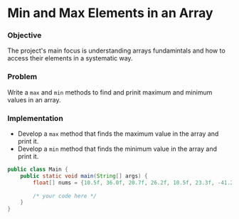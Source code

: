 # Min and Max Elements in an Array

### Objective
The project's main focus is understanding arrays fundamintals and how to access their elements in a systematic way.

### Problem
Write a `max` and `min` methods to find and prinit maximum and minimum values in an array.

### Implementation
- Develop a `max` method that finds the maximum value in the array and print it.
- Develop a `min` method that finds the minimum value in the array and print it.

```java
public class Main {
    public static void main(String[] args) {
        float[] nums = {10.5f, 36.0f, 20.7f, 26.2f, 10.5f, 23.3f, -41.2f, 53.01f, 11.7f, 1.5f, 6.66f, -17.f, 55f };
        
        /* your code here */
    }
}


```

